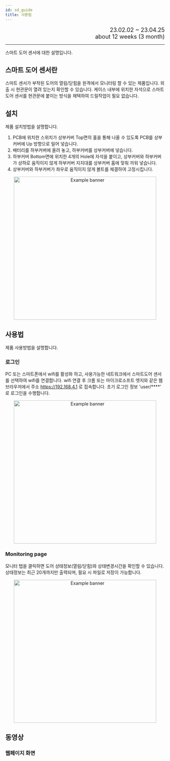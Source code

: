 ```yaml
---
id: sd_guide
title: 사용법
---
```


<div align="right">
  <font size="4">
    23.02.02 ~ 23.04.25<br/>
		about 12 weeks (3 month)
  </font>
</div>

---

스마트 도어 센서에 대한 설명입니다.

## 스마트 도어 센서란

스마트 센서가 부착된 도어의 열림/닫힘을 원격에서 모니터링 할 수 있는 제품입니다. 외출 시 현관문이 열려 있는지 확인할 수 있습니다. 케이스 내부에 위치한 자석으로 스마트 도어 센서를 현관문에 붙이는 방식을 채택하여 드릴작업이 필요 없습니다.

## 설치

제품 설치방법을 설명합니다.
1. PCB에 위치한 스위치가 상부커버 Top면의 홀을 통해 나올 수 있도록 PCB를 상부커버에 Up 방향으로 밀어 넣습니다.
2. 배터리를 하부커버에 올려 놓고, 하부커버를 상부커버에 넣습니다.
3. 하부커버 Bottom면에 위치한 4개의 Hole에 자석을 붙이고, 상부커버와 하부커버가 상하로 움직이지 않게 하부커버 지지대를 상부커버 홈에 맞춰 끼워 넣습니다.
4. 상부커버와 하부커버가 좌우로 움직이지 않게 볼트를 체결하여 고정시킵니다.

<p align="center">
	<img
		src={require('/img/4_ews2/ews2_spec_hw_assemble.png').default}
		alt="Example banner"
		width="450"
	/>
</p>

## 사용법

제품 사용방법을 설명합니다.

### 로그인
PC 또는 스마트폰에서 wifi를 활성화 하고, 사용가능한 네트워크에서 스마트도어 센서를 선택하여 wifi를 연결합니다. wifi 연결 후 크롬 또는 마이크로소프트 엣지와 같은 웹브라우저에서 주소 https://192.168.4.1 로 접속합니다. 초기 로그인 정보 'user/****' 로 로그인을 수행합니다.

<p align="center">
	<img
		src={require('/img/4_ews2/ews2_spec_sw_html3_login.png').default}
		alt="Example banner"
		width="450"
	/>
</p>

### Monitoring page

모니터 탭을 클릭하면 도어 상태정보(열림/닫힘)와 상태변경시간을 확인할 수 있습니다. 상태정보는 최근 20개까지만 출력되며, 필요 시 파일로 저장이 가능합니다.

<p align="center">
	<img
		src={require('/img/4_ews2/ews2_spec_sw_html5_openclose.png').default}
		alt="Example banner"
		width="450"
	/>
</p>

## 동영상

### 웹페이지 화면

